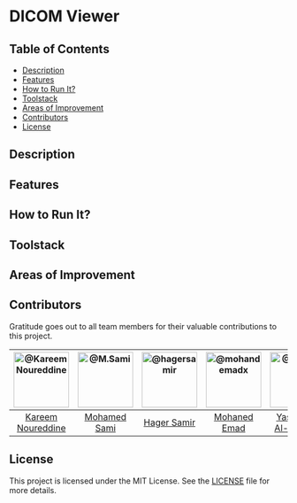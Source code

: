 # DICOM Viewer

## Table of Contents
- [Description](#description)
- [Features](#features)
- [How to Run It?](#how-to-run-it)
- [Toolstack](#toolstack)
- [Areas of Improvement](#areas-of-improvement)
- [Contributors](#contributors)
- [License](#license)


## Description
## Features
## How to Run It?
## Toolstack
## Areas of Improvement
## Contributors

Gratitude goes out to all team members for their valuable contributions to this project.

<div align="center">

| <a href="https://github.com/cln-Kafka"><img src="https://avatars.githubusercontent.com/u/100665578?v=4" width="100px" alt="@Kareem Noureddine"></a> | <a href="https://github.com/MuhammadSamiAhmad"><img src="https://avatars.githubusercontent.com/u/101589634?v=4" width="100px" alt="@M.Sami"></a> | <a href="https://github.com/hagersamir"><img src="https://avatars.githubusercontent.com/u/105936147?v=4" width="100px" alt="@hagersamir"></a> | <a href="https://github.com/mohandemadx"><img src="https://avatars.githubusercontent.com/u/102548631?v=4" width="100px" alt="@mohandemadx"></a> | <a href="https://github.com/JasmineTJ"><img src="https://avatars.githubusercontent.com/u/105980355?v=4" width="100px" alt="@JasmineTJ"></a> | <a href="https://github.com/Salma-me"><img src="https://avatars.githubusercontent.com/u/114951438?v=4" width="100px" alt="@Salma-me"></a> | <a href="https://github.com/Sarah2332"><img src="https://avatars.githubusercontent.com/u/103162590?v=4" width="100px" alt="@Sarah2332"></a> |
| :-: | :-: | :-: | :-: | :-: | :-: | :-: |
| [Kareem Noureddine](https://github.com/cln-Kafka) | [Mohamed Sami](https://github.com/MuhammadSamiAhmad) | [Hager Samir](https://github.com/hagersamir) | [Mohaned Emad](https://github.com/mohandemadx) | [Yassmeen Al-Jammal](https://github.com/JasmineTJ) | [Salma Ashraf](https://github.com/Salma-me) | [Sara Mohamed](https://github.com/Sarah2332) |

</div>

## License

This project is licensed under the MIT License. See the [LICENSE](./LICENSE) file for more details.
